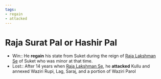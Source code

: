 ```yaml
---
tags:
- regain
- attacked
---
```

   
# Raja Surat Pal or Hashir Pal   
* Win:: He **regain** his state from Suket during the reign of [Raja Lakshman Se](/not_created.md) of Suket who was minor at that time.   
* Lost:: After 14 years when [Raja Lakshman Se](/not_created.md), he **attacked** Kullu and annexed Waziri Rupi, Lag, Saraj, and a portion of Waziri Parol